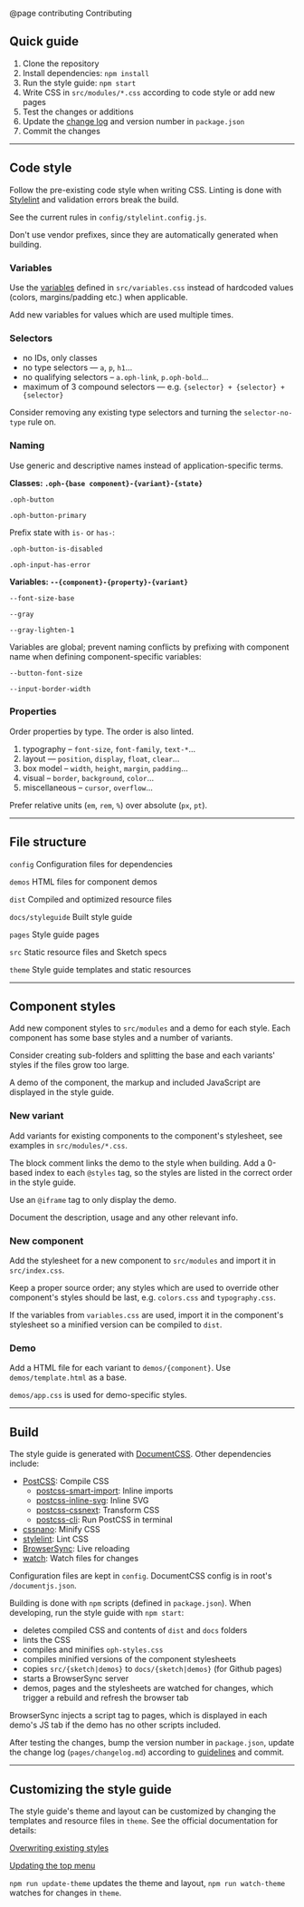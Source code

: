 @page contributing Contributing

## Quick guide

1. Clone the repository
2. Install dependencies: `npm install`
3. Run the style guide: `npm start`
4. Write CSS in `src/modules/*.css` according to code style or add new pages
5. Test the changes or additions
6. Update the [change log](docs/change-log.html) and version number in `package.json`
7. Commit the changes

---

## Code style

Follow the pre-existing code style when writing CSS. Linting
is done with [Stylelint](https://stylelint.io/) and validation errors break the 
build.

See the current rules in `config/stylelint.config.js`.

Don't use vendor prefixes, since they are automatically generated when building.

### Variables

Use the [variables](https://developer.mozilla.org/en-US/docs/Web/CSS/Using_CSS_variables) 
defined in `src/variables.css` instead of hardcoded values (colors, margins/padding etc.)
when applicable.

Add new variables for values which are used multiple times.

### Selectors
- no IDs, only classes
- no type selectors — `a`, `p`, `h1`...
- no qualifying selectors – `a.oph-link`, `p.oph-bold`...
- maximum of 3 compound selectors — e.g. `{selector} + {selector} + {selector}`

Consider removing any existing type selectors and turning the `selector-no-type` rule
on.

### Naming

Use generic and descriptive names instead of application-specific terms.

**Classes: `.oph-{base component}-{variant}-{state}`**

`.oph-button`

`.oph-button-primary`

Prefix state with `is-` or `has-`:

`.oph-button-is-disabled`

`.oph-input-has-error`

**Variables: `--{component}-{property}-{variant}`**

`--font-size-base`

`--gray`

`--gray-lighten-1`

Variables are global; prevent naming conflicts by prefixing with component name 
when defining component-specific variables:

`--button-font-size`

`--input-border-width`

### Properties

Order properties by type. The order is also linted.
1. typography – `font-size`, `font-family`, `text-*`...
2. layout — `position`, `display`, `float`, `clear`...
3. box model – `width`, `height`, `margin`, `padding`...
4. visual – `border`, `background`, `color`...
5. miscellaneous – `cursor`, `overflow`...

Prefer relative units (`em`, `rem`, `%`) over absolute (`px`, `pt`).

---

## File structure

`config` Configuration files for dependencies

`demos` HTML files for component demos

`dist` Compiled and optimized resource files

`docs/styleguide` Built style guide

`pages` Style guide pages

`src` Static resource files and Sketch specs

`theme` Style guide templates and static resources

---

## Component styles

Add new component styles to `src/modules` and a demo for each style. Each component
has some base styles and a number of variants.

Consider creating sub-folders and splitting the base and each variants' styles 
if the files grow too large.

A demo of the component, the markup and included JavaScript are displayed 
in the style guide.

### New variant 

Add variants for existing components to the component's stylesheet, see examples
in `src/modules/*.css`.

The block comment links the demo to the style when building. Add a 0-based index to 
each `@styles` tag, so the styles are listed in the correct order in the style guide.

Use an `@iframe` tag to only display the demo.

Document the description, usage and any other relevant info.

### New component

Add the stylesheet for a new component to `src/modules` and import 
it in `src/index.css`. 

Keep a proper source order; any styles which are used to
override other component's styles should be last, e.g. `colors.css`
and `typography.css`.

If the variables from `variables.css` are used, import it in the component's 
stylesheet so a minified version can be compiled to `dist`.

### Demo

Add a HTML file for each variant to `demos/{component}`. 
Use `demos/template.html` as a base.
 
`demos/app.css` is used for demo-specific styles.

---

## Build

The style guide is generated with [DocumentCSS](http://documentcss.com/).
Other dependencies include:
- [PostCSS](http://postcss.org/): Compile CSS
  - [postcss-smart-import](https://www.npmjs.com/package/postcss-smart-import): Inline imports
  - [postcss-inline-svg](https://www.npmjs.com/package/postcss-inline-svg): Inline SVG
  - [postcss-cssnext](http://cssnext.io/): Transform CSS
  - [postcss-cli](https://www.npmjs.com/package/postcss-cli): Run PostCSS in terminal
- [cssnano](http://cssnano.co/): Minify CSS
- [stylelint](https://stylelint.io/): Lint CSS
- [BrowserSync](https://browsersync.io/): Live reloading
- [watch](https://www.npmjs.com/package/watch): Watch files for changes

Configuration files are kept in `config`. DocumentCSS config is in root's
`/documentjs.json`.

Building is done with `npm` scripts (defined in `package.json`). When developing, 
run the style guide with `npm start`:
- deletes compiled CSS and contents of `dist` and `docs` folders
- lints the CSS
- compiles and minifies `oph-styles.css`
- compiles minified versions of the component stylesheets
- copies `src/{sketch|demos}` to `docs/{sketch|demos}` (for Github pages)
- starts a BrowserSync server
- demos, pages and the stylesheets are watched for changes, which trigger a rebuild
and refresh the browser tab
 
BrowserSync injects a script tag to pages, which is displayed in each demo's JS tab 
if the demo has no other scripts included.
 
After testing the changes, bump the version number in `package.json`, update
the change log (`pages/changelog.md`) according to [guidelines]((docs/change-log.html))
and commit.

---

## Customizing the style guide

The style guide's theme and layout can be customized by changing the templates
and resource files in `theme`. See the official documentation for details:

[Overwriting existing styles](https://documentcss.com/docs/customize.html#section=section_OverwritingExistingStyles)

[Updating the top menu](https://documentcss.com/docs/use.html#section=section_UpdatingtheTopMenu)

`npm run update-theme` updates the theme and layout, `npm run watch-theme` watches for
changes in `theme`.

